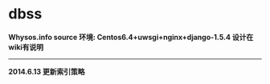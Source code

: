 dbss
====
**Whysos.info source
环境: Centos6.4+uwsgi+nginx+django-1.5.4
设计在wiki有说明**

----
**2014.6.13 更新索引策略**
